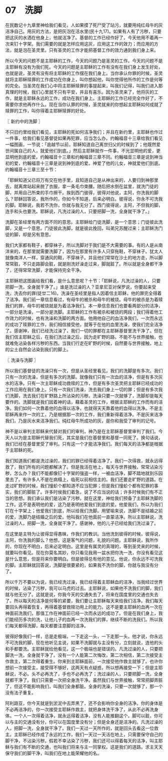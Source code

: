 # 07　洗脚


在民数记十九章里神给我们看见，人如果摸了死尸受了玷污，就要用纯红母牛的灰洁净自己。用灰的方法，是把灰泡在活水里(民十九17)。如果有人有了污秽，只要把这灰的水洒在他身上，他就洁净了。基督的工作已经作好了，今天他用不着再一次来钉十字架。我们需要的就是怎样应用这灰，应用这工作的效力；而应用的方法，就是泡在圣灵里。只有圣灵的工作才能把基督工作的效力通到我们身上来。

所以今天的问题不是主耶稣的工作，今天的问题乃是圣灵的工作。今天的问题不是主耶稣有没有为我们死。今天的问题是主耶稣的工作有没有在我们身上发生好处，也就是说，圣灵有没有将主耶稣的工作摆在我们身上。当你承认你罪的时候，圣灵就将主耶稣赎罪的工作成功在你身上，叫你想起他，叫你觉得他所作的工作是何等的完全。当圣灵在我们心中将主耶稣赎罪的事提起来，叫我们记得，叫我们进入那真理的时候，我们心里就不只有平安，并且有喜乐。因为圣灵来了，他将灰的工作，就是主耶稣永远的工作，成功在我们身上。主耶稣的工作已经完全作好了，不需要你求他再作什么。现在当你认罪的时候，圣灵就来的你想起主耶稣如何成就了赎罪的工作，叫你得着主耶稣赎罪的好处。



〖 新约中的洗脚 〗

不只旧约里给我们看见，主耶稣的死如何洁净我们；并且在新约里，主耶稣也作过一件事，给我们看见基督徒如果再犯罪，应当怎么办。约翰福音十三章给我们看见一幅图画，一节说：「逾越节以前，耶稣知道自己离世归父的时候到了；他既然爱世间属自己的人，就爱他们到底。」然后主耶稣就作一件事，不光显明他的爱，更显明他到底的爱。约翰福音十三章和约翰福音三章不同。约翰福音三章是说到神当初的爱，约翰福音十三章是说到神到底的爱。神爱了他的儿女，神就爱他们到底。约翰福音十三章三至十节：

「耶稣知道父已将万有交在他手里，且知道自己是从神出来的，人要归到神那里去，就离席站起来脱了衣服，拿一条毛巾束腰。随后把水倒在盆里，就洗门徒的脚，并用自己所束的手巾擦干。挨到西门彼得，彼得对他说，主阿，你洗我的脚么？耶稣回答说，我所作的，你如今不知道，后来必明白。彼得说，你永不可洗我的脚。耶稣说，我若不洗你，你就与我无分了。西门彼得说，主阿，不但我的脚，连手和头也要洗。耶稣说，凡洗过澡的人，只要把脚一洗，全身就干净了。」

洗脚在圣经里有两方面不同的意思。主耶稣给门徒洗脚，是一个意思；门徒彼此洗脚，又是一个意思。门徒彼此洗脚，就是彼此挽回，叫弟兄苏醒过来；主耶稣洗门徒的脚，却是另有意思。

我们大家都有鞋子，都穿袜子，所以洗脚对于我们是不大需要的事。有的人是从南洋来的，在那里就需要洗脚了，因为在那里有许多人只穿拖鞋，不穿袜子。犹太人就像南洋人一样，穿通风的鞋，不穿袜子。并且他们常常在沙土的地方走，所以脚常常脏，不只走路脚会脏，就是刚洗好澡走过来，脚就脏了。所以就是全身都干净了，还得常常洗脚，才能保持完全干净。

主耶稣把这图画给我们看，是什么意思呢？十节：「耶稣说，凡洗过澡的人，只要把脚一洗，全身就干净了。」谁是洗过澡的人？亚拿尼亚对保罗说，你要起来受洗，洗去你的罪(徒廿二16)。洗澡在圣经里是指人因着信主耶稣，他的罪完全得着了洁净。我们前一章信息看过，有母牛的被杀和母牛的被烧。母牛的被杀是为着赎我们的罪，母牛的被烧就是为着洁净我们。本一章信息我们也要看两部分的洁净，一部分是洗澡，一部分是洗脚。主耶稣的工作有被杀和被烧的两段；我们得着他工作效力的时候，也有洗澡和洗脚的两方面。他用他自己的血洁净我们，一次而永远的成功了赎罪的工作，我们相信接受他，就等于在他的血里洗澡，使我们完全洁净了。感谢神，我们已经洗过澡了，我们一切的罪都在主耶稣基督里洗干净了。但在我们信主耶稣之后，在我们洗过澡之后，因为走旷野的路，不能不与世界接触，也就难免沾染各样污秽的东西。当我们行走在旷野的时候，自然要与世界接触，地上的尘土自然会沾染到我们的脚上。



〖 洗澡与洗脚 〗

所以我们基督徒的洗澡只有一次，但是从圣经里看见，我们的洗脚是有多次。我们只有一次的洗澡，但是有多次的洗脚。就像我们只有一次血的洁净，但是有多次灰水的洁净。只有一次主耶稣成功救赎的工作，但是有多次圣灵把主耶稣已经成功的工作应用在我们身上。只有一次我们洗澡，洗去我们身上一切的罪；但是有多次我们洗脚，洗去我们在旷野路上所沾染的污秽。洗澡只要一次就够了，洗脚却是每天要作的。洗脚就是我们因着神的话，藉着圣灵的工作，根据主耶稣的工作而有的洁净。我们如何一次靠着他的血得以洁净，也就得天天靠着他的血得以洗净。不是主耶稣再来作一次的工，乃是根据那一次的工作，我们重新得着洁净。不是灰来洁净我们，乃是灰水来洁净我们。纯红母牛所成功的灰，是你和我受了审判的记号。

神不是以审判主耶稣来代替对我们的审判，神乃是在主耶稣基督里审判了我们。今天人以为是主耶稣代替我们死，其实是我们在基督里和基督一同死了。换句话说，我们已经在基督里受了审判。只有这一个才能洁净我们。我们每天的洁净都是根据于主耶稣的死。

我们知道我们都是洗过澡的，我们的罪已经得着洁净了。我们一次得救，就永远得救了，我们所有的问题都解决了。但是我活在地上，每天与世界接触，常常沾染污秽，怎么办？我们不能都像钉十字架的强盗一样，一被血洁净，脚不踏地就到乐园里去了。有许多人不是在病榻上，临死以前相信主的。我们还要走旷野的道路。在走过旷野的时候，我们憧蚧个都知道不应当犯罪；但是我们憧蚧个都有犯罪的事实，我们的脚脏了。许多时侯我们着急，说了不应当说的话；许多时候我们有不正当的思想。我们承认我们是沾染了污秽。就在这里，神给我们预备了主耶稣洗脚的工作。这不是表明他的爱，这乃是表明他爱我们到底的爱。他爱我们，所以为我们钉在十字架上；他爱我们到底，所以给我们洗脚。用譬喻来说，洗脚不是结婚之前的爱，洗脚乃是结婚之后的爱。他叫我们在他面前一直蒙洁净。所以主耶稣说，洗过澡的人，把脚一洗，全身就干净了。感谢神，他的儿子已经给我们洗过澡了。

在这里是主特为让彼得显得愚昧，作我们的教训。当他洗到彼得的时候，彼得说，主阿，你洗我的脚么？他想，这是客气的问题，礼貌的问题。主耶稣说，我所作的，你现在不明白，后来必定明白。这里是有属灵的真理的，等到圣灵来的时候，就要叫你看见。现在你莫名其妙，你只看见我用一盆水把你洗一洗，你没有看见这是什么意思，但是将来你要明白。但是彼得总有他的意见。他说，你永远不可洗我的脚。主耶稣就回答说，洗脚是很要紧的，如果我不洗你的脚，你就与我没有分了。

所以千万不要以为说，我已经洗过澡，我已经得着主耶稣血的洁净，当我经过世界的时候，沾染了污秽，我可以马虎的过去。主耶稣说，如果他不洗我们的脚，我们就与他无分了。这就是说，你我今天的交通失去了，将来在国度里的交通也失去了。所以每天的洁净是何等的紧要，我们要让主耶稣每天来给我们洁净。我们每天要回头再得着恢复，再得着基督救赎功用上的能力。这不是要主耶稣的血再一次在神面前洗我们，那值工作在神面前已经一次而永远的成功了。但是在我们身上，我们能经历多次的洗，让他儿子的血再一次洗我们的罪，继续不断的洗我们。所以我们每天都得洗脚，每天都要注意脚的洁净。

彼得好像我们一样，总是走极端，一下走这一头，一下走那一头。他才说，你永远不可洗我的脚，现在他听见主说，如果不洗脚就与主没有分，立刻就说，连他的头和手都要洗。主耶稣就给他看见，这一个极端也是错误的。凡洗过澡的人，只要把脚洗一洗，全身就干净了。没有一个人能第二次悔改，第二次相信，第二次接受主作救主，第二次得着重生。你来到主耶稣面前，一次接受他作救主就够了。也许你想前一次接受主，接受得不够好，这两天有点疑惑，所以想再接受一下；但是主耶稣说，不必。头不必再洗了，手也不必再洗了；洗过澡的人，只要把脚一洗，全身就都干净了。我们只需要一次把全身洗干净。虽然我们与世界接触，常常把脚弄脏了，但这不能影响我们，叫我们全身都脏。全身的洗澡，只要一次就够了，那一个没有法子重复。

阿利路亚，你今天就是到淤泥中去弄黑了，还不会影响你全身的洁净。你的身体是不必再洁净的，你一次接受主耶稣作救主，就把身体洗干净了，从此不必再洗身体。一个人一次得着洁净，就永远得着洁净，没有人能推翻这个。脚可以脏，你可以与主的交通没有分，你可以在国度里没有分；但是全身还是洁净的。凡洗过澡的人，把脚一洗，全身就干净了。我们一天过一天所作的，就是回头去看这一位救主。主耶稣已经作成了永远的工作，我们一天过一天活在地上，只需要保守自己的脚干净，不沾染污秽。假若不幸沾染了污秽，我们还可以得着每天的洁净，叫主耶稣与我们有不断的交通，也叫我们将来与主一同掌权。这是我们的道路。求主天天保守我们的脚干净，叫我们在地上能荣耀他的名。

